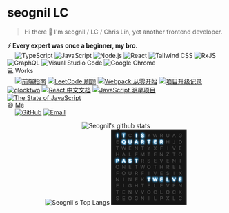 # seognil LC

> Hi there 👋 I'm seognil / LC / Chris Lin, yet another frontend developer.

**⚡ Every expert was once a beginner, my bro.**
<br/>&ensp;&ensp;
![TypeScript](https://img.shields.io/badge/TypeScript-007ACC?style=flat-square&logo=TypeScript&logoColor=ffffff)
![JavaScript](https://img.shields.io/badge/JavaScript-343434?style=flat-square&logo=JavaScript&logoColor=F7DF1E)
![Node.js](https://img.shields.io/badge/Node.js-339933?style=flat-square&logo=Node.js&logoColor=fff)
![React](https://img.shields.io/badge/React-61DAFB?style=flat-square&logo=React&logoColor=fff)
![Tailwind CSS](https://img.shields.io/badge/Tailwind%20CSS-38B2AC?style=flat-square&logo=Tailwind-CSS&logoColor=fff)
![RxJS](https://img.shields.io/badge/RxJS-D81B60?style=flat-square&logo=RxJS&logoColor=fff)
![GraphQL](https://img.shields.io/badge/GraphQL-E10098?style=flat-square&logo=GraphQL&logoColor=fff)
![Visual Studio Code](https://img.shields.io/badge/Visual%20Studio%20Code-007ACC?style=flat-square&logo=Visual-Studio-Code&logoColor=fff)
![Google Chrome](https://img.shields.io/badge/Google%20Chrome-4285F4?style=flat-square&logo=Google-Chrome&logoColor=fff)
<br/>💻 Works
<br/>&ensp;&ensp;
[![前端指南](https://img.shields.io/badge/前端指南-4285F4?style=flat-square&logo=Blogger&logoColor=fff)](https://fe.rualc.com/)
[![LeetCode 刷题](https://img.shields.io/badge/LeetCode%20刷题-f89f1b?style=flat-square)](https://github.com/seognil-study/leetcode)
[![Webpack 从零开始](https://img.shields.io/badge/Webpack%20从零开始-8dd6f9?style=flat-square)](https://github.com/seognil-study/webpack-playground)
[![项目升级记录](https://img.shields.io/badge/项目升级记录-764abc?style=flat-square)](https://github.com/seognil-study/multi-systems-demo)
[![qlocktwo](https://img.shields.io/badge/qlocktwo-00b8ff?style=flat-square)](https://github.com/seognil-craft/qlocktwo)
[![React 中文文档](https://img.shields.io/badge/React%20中文文档-34383f?style=flat-square)](https://zh-hans.reactjs.org/)
[![JavaScript 明星项目](https://img.shields.io/badge/JavaScript%20明星项目-E65100?style=flat-square)](https://risingstars.js.org/2019/zh)
[![The State of JavaScript](https://img.shields.io/badge/The%20State%20of%20JavaScript-FE696A?style=flat-square)](https://2019.stateofjs.com/zh/)
<br/>😄 Me
<br/>&ensp;&ensp;
[![GitHub](https://img.shields.io/badge/seognil-181717?style=flat-square&logo=Github&logoColor=fff)](https://github.com/seognil)
[![Email](https://img.shields.io/badge/seognil@gmail.com-D14836?style=flat-square&logo=Gmail&logoColor=fff)](mailto:seognil@gmail.com)

<!-- ↓ Dude, You are awesome -->
<!-- https://github.com/syfxlin/syfxlin -->
<!-- https://github.com/SukkaW/SukkaW -->
<!-- https://github.com/Armaldio/armaldio -->

<!-- https://shields.io/category/other -->
<!-- https://simpleicons.org/ -->
<!-- https://colorswall.com/ -->

<!-- <a href="http://motions.cat/top.html#0040"><img src="http://motions.cat/gif/nhn/0040.gif" alt="VR in the Dark!" height="195px" /></a> -->

<div align="center">
  <img src="https://github-readme-stats.vercel.app/api?username=seognil&show_icons=true&theme=tokyonight&hide_title=true" alt="Seognil's github stats" height="195px" />
</div>
<div align="center">
  <img src="https://github-readme-stats.vercel.app/api/top-langs/?username=seognil&theme=dracula&layout=compact&card_width=300" alt="Seognil's Top Langs" height="175px" />
  <a href="https://seognil-craft.github.io/qlocktwo"><img src="https://github.com/seognil-craft/qlocktwo/blob/master/demo-preview.png?raw=true" alt="qlocktwo preview" height="175px"/></a>
</div>

